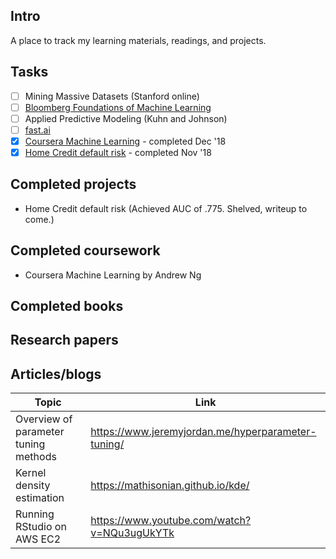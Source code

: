 ## Intro
A place to track my learning materials, readings, and projects.

## Tasks
- [ ] Mining Massive Datasets (Stanford online)
- [ ] [Bloomberg Foundations of Machine Learning](https://bloomberg.github.io/foml/#home)
- [ ] Applied Predictive Modeling (Kuhn and Johnson)
- [ ] [fast.ai](http://www.fast.ai/)
- [X] [Coursera Machine Learning](https://www.coursera.org/learn/machine-learning) - completed Dec '18
- [x] [Home Credit default risk](https://www.kaggle.com/c/home-credit-default-risk) - completed Nov '18

## Completed projects
* Home Credit default risk (Achieved AUC of .775. Shelved, writeup to come.) 

## Completed coursework
* Coursera Machine Learning by Andrew Ng

## Completed books 

## Research papers

## Articles/blogs

| Topic | Link |
| --- | --- |
| Overview of parameter tuning methods | https://www.jeremyjordan.me/hyperparameter-tuning/ |
| Kernel density estimation | https://mathisonian.github.io/kde/ |
| Running RStudio on AWS EC2 | https://www.youtube.com/watch?v=NQu3ugUkYTk |

